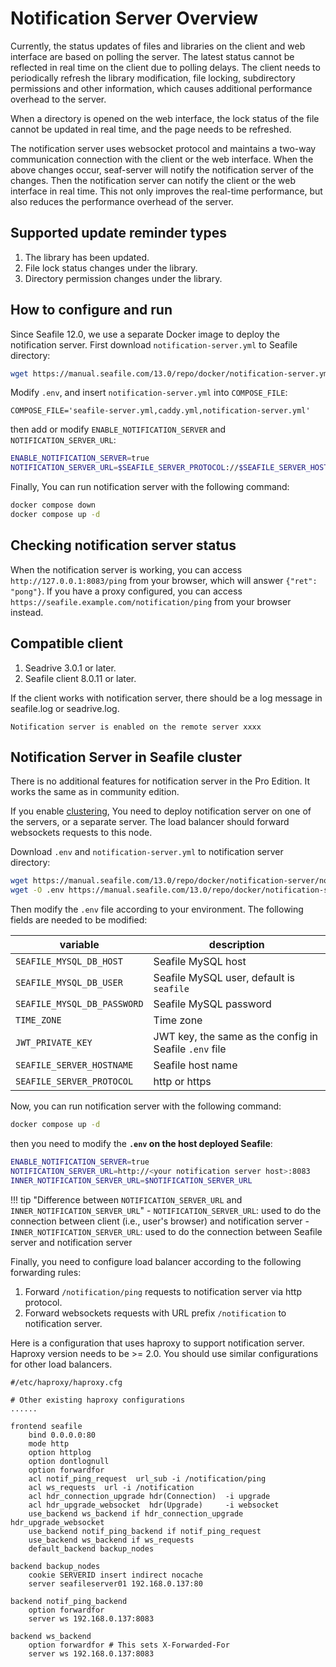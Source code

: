 # Notification Server Overview

Currently, the status updates of files and libraries on the client and web interface are based on polling the server. The latest status cannot be reflected in real time on the client due to polling delays. The client needs to periodically refresh the library modification, file locking, subdirectory permissions and other information, which causes additional performance overhead to the server.

When a directory is opened on the web interface, the lock status of the file cannot be updated in real time, and the page needs to be refreshed.

The notification server uses websocket protocol and maintains a two-way communication connection with the client or the web interface. When the above changes occur, seaf-server will notify the notification server of the changes. Then the notification server can notify the client or the web interface in real time. This not only improves the real-time performance, but also reduces the performance overhead of the server.

## Supported update reminder types

1. The library has been updated.
2. File lock status changes under the library.
3. Directory permission changes under the library.

## How to configure and run

Since Seafile 12.0, we use a separate Docker image to deploy the notification server. First download `notification-server.yml` to Seafile directory:

```sh
wget https://manual.seafile.com/13.0/repo/docker/notification-server.yml
```

Modify `.env`, and insert `notification-server.yml` into `COMPOSE_FILE`:

```env
COMPOSE_FILE='seafile-server.yml,caddy.yml,notification-server.yml'
```

then add or modify `ENABLE_NOTIFICATION_SERVER` and `NOTIFICATION_SERVER_URL`:

```sh
ENABLE_NOTIFICATION_SERVER=true
NOTIFICATION_SERVER_URL=$SEAFILE_SERVER_PROTOCOL://$SEAFILE_SERVER_HOSTNAME/notification
```

Finally, You can run notification server with the following command:

```sh
docker compose down
docker compose up -d
```

## Checking notification server status

When the notification server is working, you can access `http://127.0.0.1:8083/ping` from your browser, which will answer `{"ret": "pong"}`. If you have a proxy configured, you can access `https://seafile.example.com/notification/ping` from your browser instead.

## Compatible client

1. Seadrive 3.0.1 or later.
2. Seafile client 8.0.11 or later.

If the client works with notification server, there should be a log message in seafile.log or seadrive.log.

```
Notification server is enabled on the remote server xxxx
```

## Notification Server in Seafile cluster

There is no additional features for notification server in the Pro Edition. It works the same as in community edition.

If you enable [clustering](../setup_binary/cluster_deployment.md), You need to deploy notification server on one of the servers, or a separate server. The load balancer should forward websockets requests to this node.

Download `.env` and `notification-server.yml` to notification server directory:

```sh
wget https://manual.seafile.com/13.0/repo/docker/notification-server/notification-server.yml
wget -O .env https://manual.seafile.com/13.0/repo/docker/notification-server/env
```

Then modify the `.env` file according to your environment. The following fields are needed to be modified:

| variable               | description                                                                                                   |  
|------------------------|---------------------------------------------------------------------------------------------------------------|  
| `SEAFILE_MYSQL_DB_HOST`| Seafile MySQL host                                                                                            |  
| `SEAFILE_MYSQL_DB_USER`| Seafile MySQL user, default is `seafile`                                                                       |  
| `SEAFILE_MYSQL_DB_PASSWORD`| Seafile MySQL password                                                                                    |  
| `TIME_ZONE`            | Time zone                                                                                                     |  
| `JWT_PRIVATE_KEY`      | JWT key, the same as the config in Seafile `.env` file                                                         |  
| `SEAFILE_SERVER_HOSTNAME`| Seafile host name                                                                                           |  
| `SEAFILE_SERVER_PROTOCOL`| http or https                                                                                               |  

Now, you can run notification server with the following command:

```sh
docker compose up -d
```

then you need to modify the **`.env` on the host deployed Seafile**:

```sh
ENABLE_NOTIFICATION_SERVER=true
NOTIFICATION_SERVER_URL=http://<your notification server host>:8083
INNER_NOTIFICATION_SERVER_URL=$NOTIFICATION_SERVER_URL
```

!!! tip "Difference between `NOTIFICATION_SERVER_URL` and `INNER_NOTIFICATION_SERVER_URL`"
    - `NOTIFICATION_SERVER_URL`: used to do the connection between client (i.e., user's browser) and notification server
    - `INNER_NOTIFICATION_SERVER_URL`: used to do the connection between Seafile server and notification server

Finally, you need to configure load balancer according to the following forwarding rules:

1. Forward `/notification/ping` requests to notification server via http protocol.
2. Forward websockets requests with URL prefix `/notification` to notification server.

Here is a configuration that uses haproxy to support notification server. Haproxy version needs to be >= 2.0.
You should use similar configurations for other load balancers.

```
#/etc/haproxy/haproxy.cfg

# Other existing haproxy configurations
......

frontend seafile
    bind 0.0.0.0:80
    mode http
    option httplog
    option dontlognull
    option forwardfor
    acl notif_ping_request  url_sub -i /notification/ping
    acl ws_requests  url -i /notification
    acl hdr_connection_upgrade hdr(Connection)  -i upgrade
    acl hdr_upgrade_websocket  hdr(Upgrade)     -i websocket
    use_backend ws_backend if hdr_connection_upgrade hdr_upgrade_websocket
    use_backend notif_ping_backend if notif_ping_request
    use_backend ws_backend if ws_requests
    default_backend backup_nodes

backend backup_nodes
    cookie SERVERID insert indirect nocache
    server seafileserver01 192.168.0.137:80

backend notif_ping_backend
    option forwardfor
    server ws 192.168.0.137:8083

backend ws_backend
    option forwardfor # This sets X-Forwarded-For
    server ws 192.168.0.137:8083
```
